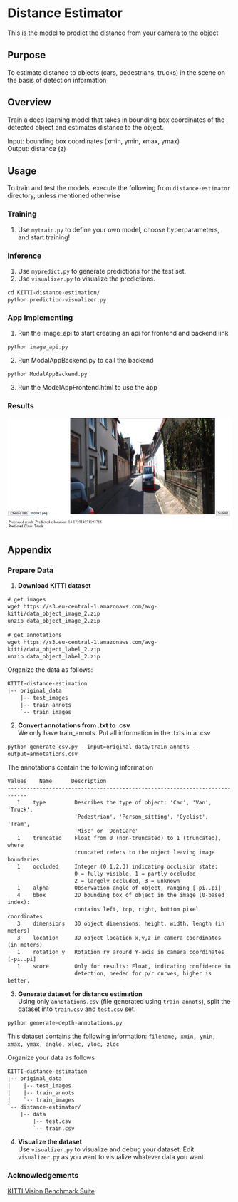 # Distance Estimator
 This is the model to predict the distance from your camera to the object
## Purpose

To estimate distance to objects (cars, pedestrians, trucks) in the scene on the basis of detection information

## Overview
Train a deep learning model that takes in bounding box coordinates of the detected object and estimates distance to the object.

Input: bounding box coordinates (xmin, ymin, xmax, ymax) <br/>
Output: distance (z)

## Usage
To train and test the models, execute the following from `distance-estimator` directory, unless mentioned otherwise

### Training
1. Use `mytrain.py` to define your own model, choose hyperparameters, and start training!

### Inference
1. Use `mypredict.py` to generate predictions for the test set.
2. Use `visualizer.py` to visualize the predictions.
```
cd KITTI-distance-estimation/
python prediction-visualizer.py
```
### App Implementing
1. Run the image_api to start creating an api for frontend and backend link
```
python image_api.py
```
2. Run ModalAppBackend.py to call the backend
```
python ModalAppBackend.py
```
3. Run the ModelAppFrontend.html to use the app
### Results
![](GithubInstance/001.png)
## Appendix
### Prepare Data
1. **Download KITTI dataset**
```shell
# get images
wget https://s3.eu-central-1.amazonaws.com/avg-kitti/data_object_image_2.zip
unzip data_object_image_2.zip

# get annotations
wget https://s3.eu-central-1.amazonaws.com/avg-kitti/data_object_label_2.zip
unzip data_object_label_2.zip
```

Organize the data as follows:

```shell
KITTI-distance-estimation
|-- original_data
    |-- test_images
    |-- train_annots
    `-- train_images
```

2. **Convert annotations from .txt to .csv**<br/>
We only have train_annots. Put all information in the .txts in a .csv

```shell
python generate-csv.py --input=original_data/train_annots --output=annotations.csv
```

The annotations contain the following information

```
Values    Name      Description
----------------------------------------------------------------------------
   1    type         Describes the type of object: 'Car', 'Van', 'Truck',
                     'Pedestrian', 'Person_sitting', 'Cyclist', 'Tram',
                     'Misc' or 'DontCare'
   1    truncated    Float from 0 (non-truncated) to 1 (truncated), where
                     truncated refers to the object leaving image boundaries
   1    occluded     Integer (0,1,2,3) indicating occlusion state:
                     0 = fully visible, 1 = partly occluded
                     2 = largely occluded, 3 = unknown
   1    alpha        Observation angle of object, ranging [-pi..pi]
   4    bbox         2D bounding box of object in the image (0-based index):
                     contains left, top, right, bottom pixel coordinates
   3    dimensions   3D object dimensions: height, width, length (in meters)
   3    location     3D object location x,y,z in camera coordinates (in meters)
   1    rotation_y   Rotation ry around Y-axis in camera coordinates [-pi..pi]
   1    score        Only for results: Float, indicating confidence in
                     detection, needed for p/r curves, higher is better.
```

3. **Generate dataset for distance estimation**<br/>
Using only `annotations.csv` (file generated using `train_annots`), split the dataset into `train.csv` and `test.csv` set.

```shell
python generate-depth-annotations.py
 ```

This dataset contains the following information:
`filename, xmin, ymin, xmax, ymax, angle, xloc, yloc, zloc`

Organize your data as follows
```
KITTI-distance-estimation
|-- original_data
|    |-- test_images
|    |-- train_annots
|    `-- train_images
`-- distance-estimator/
    |-- data
        |-- test.csv
        `-- train.csv
```

4. **Visualize the dataset**<br/>
Use `visualizer.py` to visualize and debug your dataset. Edit `visualizer.py` as you want to visualize whatever data you want.


### Acknowledgements
[KITTI Vision Benchmark Suite](http://www.cvlibs.net/datasets/kitti/)
